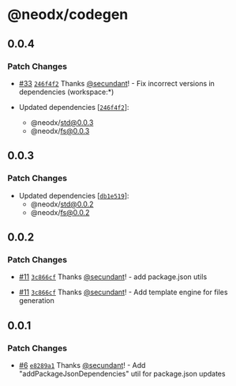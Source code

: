 # @neodx/codegen

## 0.0.4

### Patch Changes

- [#33](https://github.com/secundant/neodx/pull/33) [`246f4f2`](https://github.com/secundant/neodx/commit/246f4f292a005be440d78e7528cc40aefa5c6ad8) Thanks [@secundant](https://github.com/secundant)! - Fix incorrect versions in dependencies (workspace:\*)

- Updated dependencies [[`246f4f2`](https://github.com/secundant/neodx/commit/246f4f292a005be440d78e7528cc40aefa5c6ad8)]:
  - @neodx/std@0.0.3
  - @neodx/fs@0.0.3

## 0.0.3

### Patch Changes

- Updated dependencies [[`db1e519`](https://github.com/secundant/neodx/commit/db1e5193c4c5af6e0583a5e2f2e0a2ff161208d6)]:
  - @neodx/std@0.0.2
  - @neodx/fs@0.0.2

## 0.0.2

### Patch Changes

- [#11](https://github.com/secundant/neodx/pull/11) [`3c866cf`](https://github.com/secundant/neodx/commit/3c866cf856bb94df27e5ef69a7212f4b4e1c59a0) Thanks [@secundant](https://github.com/secundant)! - add package.json utils

- [#11](https://github.com/secundant/neodx/pull/11) [`3c866cf`](https://github.com/secundant/neodx/commit/3c866cf856bb94df27e5ef69a7212f4b4e1c59a0) Thanks [@secundant](https://github.com/secundant)! - Add template engine for files generation

## 0.0.1

### Patch Changes

- [#6](https://github.com/secundant/neodx/pull/6) [`e8289a1`](https://github.com/secundant/neodx/commit/e8289a1bddfaac69d3377418a26b482df68162a6) Thanks [@secundant](https://github.com/secundant)! - Add "addPackageJsonDependencies" util for package.json updates
